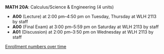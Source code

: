 **MATH 20A**: Calculus/Science & Engineering (4 units)

- **A00** (Lecture) at 2:00 pm–4:50 pm on Tuesday, Thursday at WLH 2113 by staff
- **A00** (Final Exam) at 3:00 pm–5:59 pm on Saturday at WLH 2113 by staff
- **A01** (Discussion) at 2:00 pm–3:50 pm on Wednesday at WLH 2113 by staff

[Enrollment numbers over time](./MATH20A.tsv)
